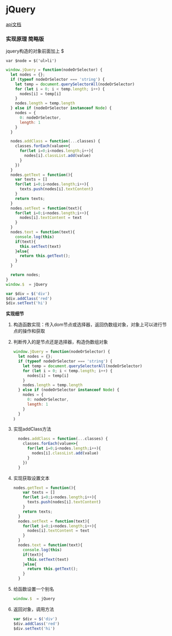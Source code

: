 # jQuery

[api文档](<http://cndevdocs.com/>)

### 实现原理 简略版

jquery构造的对象前面加上 $

`var $node = $('ul>li')`

```javascript
window.jQuery = function(nodeOrSelector) {
  let nodes = {};
  if (typeof nodeOrSelector === 'string') {
    let temp = document.querySelectorAll(nodeOrSelector)
    for (let i = 0; i < temp.length; i++) {
      nodes[i] = temp[i]
    }
    nodes.length = temp.length
  } else if (nodeOrSelector instanceof Node) {
    nodes = {
      0: nodeOrSelector,
      length: 1
    }
  }

  nodes.addClass = function(...classes) {
    classes.forEach(value=>{
      for(let i=0;i<nodes.length;i++){
        nodes[i].classList.add(value)
      }
    })
  }
  nodes.getText = function(){
    var texts = []
    for(let i=0;i<nodes.length;i++){
      texts.push(nodes[i].textContent)
    }
    return texts;
  }
  nodes.setText = function(text){
    for(let i=0;i<nodes.length;i++){
      nodes[i].textContent = text
    }
  }
  nodes.text = function(text){
    console.log(this)
    if(text){
      this.setText(text)
    }else{
      return this.getText();
    }
  }

  return nodes;
}
window.$  = jQuery

var $div = $('div')
$div.addClass('red')
$div.setText('hi') 
```

**实现细节**

1. 构造函数实现：传入dom节点或选择器，返回伪数组对象，对象上可以进行节点的操作和获取

2. 判断传入的是节点还是选择器，构造伪数组对象

   ```javascript
   window.jQuery = function(nodeOrSelector) {
     let nodes = {};
     if (typeof nodeOrSelector === 'string') {
       let temp = document.querySelectorAll(nodeOrSelector)
       for (let i = 0; i < temp.length; i++) {
         nodes[i] = temp[i]
       }
       nodes.length = temp.length
     } else if (nodeOrSelector instanceof Node) {
       nodes = {
         0: nodeOrSelector,
         length: 1
       }
     }
   ｝
   ```

   

3. 实现addClass方法

   ```javascript
     nodes.addClass = function(...classes) {
       classes.forEach(value=>{
         for(let i=0;i<nodes.length;i++){
           nodes[i].classList.add(value)
         }
       })
     }
   ```

   

4. 实现获取设置文本

   ```javascript
   nodes.getText = function(){
       var texts = []
       for(let i=0;i<nodes.length;i++){
         texts.push(nodes[i].textContent)
       }
       return texts;
     }
     nodes.setText = function(text){
       for(let i=0;i<nodes.length;i++){
         nodes[i].textContent = text
       }
     }
     nodes.text = function(text){
       console.log(this)
       if(text){
         this.setText(text)
       }else{
         return this.getText();
       }
     }
   ```

   

5. 给函数设置一个别名

   ```javascript
   window.$  = jQuery
   ```

6. 返回对象，调用方法

   ```javascript
   var $div = $('div')
   $div.addClass('red')
   $div.setText('hi') 
   ```

   

   

